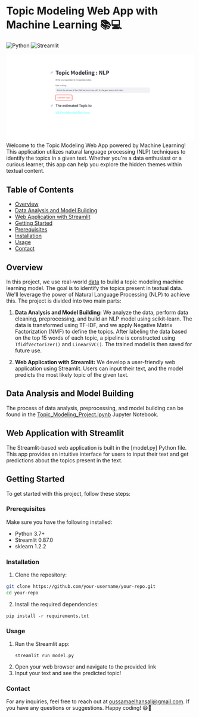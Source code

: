 # Topic Modeling Web App with Machine Learning 📚💻

![Python](https://img.shields.io/badge/Python-3.7%2B-blue)
![Streamlit](https://img.shields.io/badge/Streamlit-0.87.0-brightgreen)


![alt text](topic.png)
Welcome to the Topic Modeling Web App powered by Machine Learning! This application utilizes natural language processing (NLP) techniques to identify the topics in a given text. Whether you're a data enthusiast or a curious learner, this app can help you explore the hidden themes within textual content.

## Table of Contents

- [Overview](#overview)
- [Data Analysis and Model Building](#data-analysis-and-model-building)
- [Web Application with Streamlit](#web-application-with-streamlit)
- [Getting Started](#getting-started)
- [Prerequisites](#prerequisites)
- [Installation](#installation)
- [Usage](#usage)
- [Contact](#contact)

## Overview

In this project, we use real-world [data](https://drive.google.com/file/d/1u_WTgFmcZTCAfNo3tXvGwBXt19btch9Y/view?usp=sharing)  to build a topic modeling machine learning model. The goal is to identify the topics present in textual data. We'll leverage the power of Natural Language Processing (NLP) to achieve this. The project is divided into two main parts:

1. **Data Analysis and Model Building:** We analyze the data, perform data cleaning, preprocessing, and build an NLP model using scikit-learn. The data is transformed using TF-IDF, and we apply Negative Matrix Factorization (NMF) to define the topics. After labeling the data based on the top 15 words of each topic, a pipeline is constructed using `TfidfVectorizer()` and `LinearSVC()`. The trained model is then saved for future use.

2. **Web Application with Streamlit:** We develop a user-friendly web application using Streamlit. Users can input their text, and the model predicts the most likely topic of the given text.

## Data Analysis and Model Building

The process of data analysis, preprocessing, and model building can be found in the [Topic_Modeling_Project.ipynb](https://colab.research.google.com/drive/1B-QvuNhchbBC03XKh5MMmh78ffpQ61T0?usp=sharing) Jupyter Notebook.

## Web Application with Streamlit

The Streamlit-based web application is built in the [model.py] Python file. This app provides an intuitive interface for users to input their text and get predictions about the topics present in the text.

## Getting Started

To get started with this project, follow these steps:

### Prerequisites

Make sure you have the following installed:

- Python 3.7+
- Streamlit 0.87.0
- sklearn 1.2.2

### Installation

1. Clone the repository:

```bash
git clone https://github.com/your-username/your-repo.git
cd your-repo
```
2. Install the required dependencies:
```
pip install -r requirements.txt
```

### Usage

1. Run the Streamlit app:
   ```
   streamlit run model.py
   ```
2. Open your web browser and navigate to the provided link
3. Input your text and see the predicted topic!


### Contact

For any inquiries, feel free to reach out at [oussamaelhansali@gmail.com](mailto:oussamaelhansali@gmail.com).
If you have any questions or suggestions. Happy coding! 😄🚀
